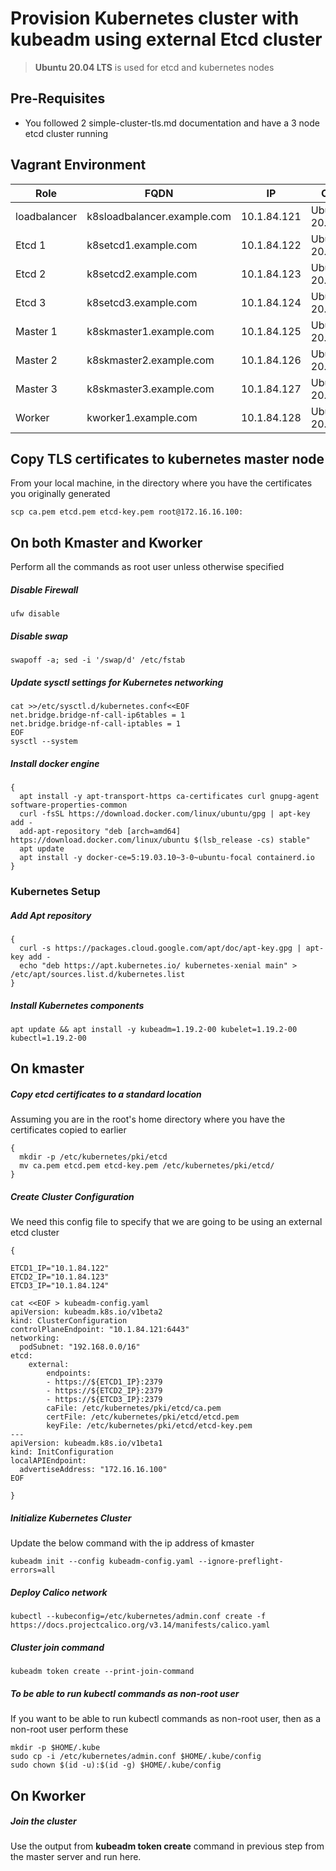 
# Provision Kubernetes cluster with kubeadm using external Etcd cluster
> __Ubuntu 20.04 LTS__ is used for etcd and kubernetes nodes

## Pre-Requisites
* You followed 2 simple-cluster-tls.md documentation and have a 3 node etcd cluster running

## Vagrant Environment
|Role|FQDN|IP|OS|RAM|CPU|
|----|----|----|----|----|----|
|loadbalancer|k8sloadbalancer.example.com|10.1.84.121|Ubuntu 20.04|1G|1|
|Etcd 1|k8setcd1.example.com|10.1.84.122|Ubuntu 20.04|1G|1|
|Etcd 2|k8setcd2.example.com|10.1.84.123|Ubuntu 20.04|1G|1|
|Etcd 3|k8setcd3.example.com|10.1.84.124|Ubuntu 20.04|1G|1|
|Master 1|k8skmaster1.example.com|10.1.84.125|Ubuntu 20.04|2G|2|
|Master 2|k8skmaster2.example.com|10.1.84.126|Ubuntu 20.04|2G|2|
|Master 3|k8skmaster3.example.com|10.1.84.127|Ubuntu 20.04|2G|2|
|Worker|kworker1.example.com|10.1.84.128|Ubuntu 20.04|1G|1|


## Copy TLS certificates to kubernetes master node
From your local machine, in the directory where you have the certificates you originally generated
```
scp ca.pem etcd.pem etcd-key.pem root@172.16.16.100:
```

## On both Kmaster and Kworker
Perform all the commands as root user unless otherwise specified
##### Disable Firewall
```
ufw disable
```
##### Disable swap
```
swapoff -a; sed -i '/swap/d' /etc/fstab
```
##### Update sysctl settings for Kubernetes networking
```
cat >>/etc/sysctl.d/kubernetes.conf<<EOF
net.bridge.bridge-nf-call-ip6tables = 1
net.bridge.bridge-nf-call-iptables = 1
EOF
sysctl --system
```
##### Install docker engine
```
{
  apt install -y apt-transport-https ca-certificates curl gnupg-agent software-properties-common
  curl -fsSL https://download.docker.com/linux/ubuntu/gpg | apt-key add -
  add-apt-repository "deb [arch=amd64] https://download.docker.com/linux/ubuntu $(lsb_release -cs) stable"
  apt update
  apt install -y docker-ce=5:19.03.10~3-0~ubuntu-focal containerd.io
}
```
### Kubernetes Setup
##### Add Apt repository
```
{
  curl -s https://packages.cloud.google.com/apt/doc/apt-key.gpg | apt-key add -
  echo "deb https://apt.kubernetes.io/ kubernetes-xenial main" > /etc/apt/sources.list.d/kubernetes.list
}
```
##### Install Kubernetes components
```
apt update && apt install -y kubeadm=1.19.2-00 kubelet=1.19.2-00 kubectl=1.19.2-00
```

## On kmaster
##### Copy etcd certificates to a standard location
Assuming you are in the root's home directory where you have the certificates copied to earlier
```
{
  mkdir -p /etc/kubernetes/pki/etcd
  mv ca.pem etcd.pem etcd-key.pem /etc/kubernetes/pki/etcd/
}
```
##### Create Cluster Configuration
We need this config file to specify that we are going to be using an external etcd cluster
```
{

ETCD1_IP="10.1.84.122"
ETCD2_IP="10.1.84.123"
ETCD3_IP="10.1.84.124"

cat <<EOF > kubeadm-config.yaml
apiVersion: kubeadm.k8s.io/v1beta2
kind: ClusterConfiguration
controlPlaneEndpoint: "10.1.84.121:6443"
networking:
  podSubnet: "192.168.0.0/16"
etcd:
    external:
        endpoints:
        - https://${ETCD1_IP}:2379
        - https://${ETCD2_IP}:2379
        - https://${ETCD3_IP}:2379
        caFile: /etc/kubernetes/pki/etcd/ca.pem
        certFile: /etc/kubernetes/pki/etcd/etcd.pem
        keyFile: /etc/kubernetes/pki/etcd/etcd-key.pem
---
apiVersion: kubeadm.k8s.io/v1beta1
kind: InitConfiguration
localAPIEndpoint:
  advertiseAddress: "172.16.16.100"
EOF

}
```
##### Initialize Kubernetes Cluster
Update the below command with the ip address of kmaster
```
kubeadm init --config kubeadm-config.yaml --ignore-preflight-errors=all
```
##### Deploy Calico network
```
kubectl --kubeconfig=/etc/kubernetes/admin.conf create -f https://docs.projectcalico.org/v3.14/manifests/calico.yaml
```

##### Cluster join command
```
kubeadm token create --print-join-command
```

##### To be able to run kubectl commands as non-root user
If you want to be able to run kubectl commands as non-root user, then as a non-root user perform these
```
mkdir -p $HOME/.kube
sudo cp -i /etc/kubernetes/admin.conf $HOME/.kube/config
sudo chown $(id -u):$(id -g) $HOME/.kube/config
```

## On Kworker
##### Join the cluster
Use the output from __kubeadm token create__ command in previous step from the master server and run here.
